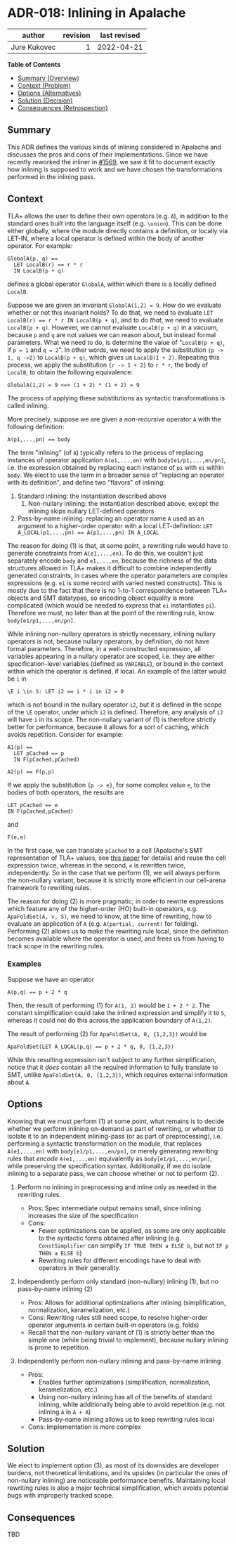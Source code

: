 # ADR-018: Inlining in Apalache

| author       | revision  | last revised |
| ------------ | --------: | ------------ |
| Jure Kukovec | 1         | 2022-04-21   |

**Table of Contents**

- [Summary (Overview)](#summary)
- [Context (Problem)](#context)
- [Options (Alternatives)](#options)
- [Solution (Decision)](#solution)
- [Consequences (Retrospection)](#consequences)

## Summary

<!-- Statement to summarize, following the following formula: -->

This ADR defines the various kinds of inlining considered in Apalache and discusses the pros and cons of their implementations.
Since we have recently reworked the inliner in [#1569](https://github.com/apalache-mc/apalache/pull/1569), we saw it fit to document exactly how inlining is supposed to work and we have chosen the transformations performed in the inlining pass. 

## Context

<!-- Communicates the forces at play (technical, political, social, project).
     This is the story explaining the problem we are looking to resolve.
-->

TLA+ allows the user to define their own operators (e.g. `A`), in addition to the standard ones built into the language itself (e.g. `\union`).
This can be done either globally, where the module directly contains a definition, or locally via LET-IN, where a local operator is defined within the body of another operator. For example:
```tla
GlobalA(p, q) ==
  LET LocalB(r) == r * r
  IN LocalB(p + q)
```

defines a global operator `GlobalA`, within which there is a locally defined `LocalB`.

Suppose we are given an invariant `GlobalA(1,2) = 9`. How do we evaluate whether or not this invariant holds? To do that, we need to evaluate 
`LET LocalB(r) == r * r IN LocalB(p + q)`, and to do _that_, we need to evaluate `LocalB(p + q)`. 
However, we cannot evaluate `LocalB(p + q)` in a vacuum, because `p` and `q` are not values we can reason about, but instead formal parameters. 
What we need to do, is determine the value of "`LocalB(p + q)`, if `p = 1` and `q = 2`". In other words, we need to apply the substitution `{p -> 1, q ->2}` to `LocalB(p + q)`, which gives us `LocalB(1 + 2)`. 
Repeating this process, we apply the substitution `{r -> 1 + 2}` to 
`r * r`, the body of `LocalB`, to obtain the following equivalence:
```tla
GlobalA(1,2) = 9 <=> (1 + 2) * (1 + 2) = 9
```

The process of applying these substitutions as syntactic transformations is called inlining. 

More precisely, suppose we are given a _non-recursive_ operator `A` with the following definition:
```tla
A(p1,...,pn) == body
```

The term "inlining" (of `A`) typically refers to the process of replacing instances of operator application `A(e1,...,en)` with `body[e1/p1,...,en/pn]`, i.e. the expression obtained by replacing each instance of `pi` with `ei` within `body`.
We elect to use the term in a broader sense of "replacing an operator with its definition", and define two "flavors" of inlining:
  1. Standard inlining: the instantiation described above
      1. Non-nullary inlining: the instantiation described above, except the inlining skips nullary LET-defined operators
  2. Pass-by-name inlining: replacing an operator name `A` used as an argument to a higher-order operator with a local LET-definition: `LET A_LOCAL(p1,...,pn) == A(p1,...,pn) IN A_LOCAL`

The reason for doing (1) is that, at some point, a rewriting rule would have to generate constraints from `A(e1,...,en)`. 
To do this, we couldn't just separately encode `body` and `e1,...,en`, because the richness of the data structures allowed in TLA+ makes it difficult to combine independently generated constraints, in cases where the operator parameters are complex expressions (e.g. `e1` is some record with varied nested constructs).
This is mostly due to the fact that there is no 1-to-1 correspondence between TLA+ objects and SMT datatypes, so encoding object equality is more complicated (which would be needed to express that `ei` instantiates `pi`).
Therefore we must, no later than at the point of the rewriting rule, know `body[e1/p1,...,en/pn]`. 

While inlining non-nullary operators is strictly necessary, inlining nullary operators is not, because nullary operators, by definition, do not have formal parameters. 
Therefore, in a well-constructed expression, all variables appearing in a nullary operator are scoped, i.e. they are  either specification-level variables (defined as `VARIABLE`), or bound in the context within which the operator is defined, if local. An example of the latter would be `i` in 
```tla
\E i \in S: LET i2 == i * i in i2 = 0
```
which is not bound in the nullary operator `i2`, but it is defined in the scope of the `\E` operator, under which `i2` is defined. Therefore, any analysis of `i2` will have `i` in its scope.
The non-nullary variant of (1) is therefore strictly better for performance, because it allows for a sort of caching, which avoids repetition. Consider for example:
```tla
A1(p) == 
  LET pCached == p
  IN F(pCached,pCached)

A2(p) == F(p,p)
```

If we apply the substitution `{p -> e}`, for some complex value `e`, to the bodies of both operators, the results are 

```tla
LET pCached == e
IN F(pCached,pCached)
```
and
```
F(e,e)
```

In the first case, we can translate `pCached` to a cell (Apalache's SMT representation of TLA+ values, see [this
paper](https://dl.acm.org/doi/10.1145/3360549) for details) and reuse the cell expression twice, whereas in the second, `e` is rewritten twice, independently.
So in the case that we perform (1), we will always perform the non-nullary variant, because it is strictly more efficient in our cell-arena framework fo rewriting rules.

The reason for doing (2) is more pragmatic; in order to rewrite expressions which feature any of the higher-order (HO) built-in operators, e.g. `ApaFoldSet(A, v, S)`, we need to know, at the time of rewriting, how to evaluate an application of `A` (e.g. `A(partial, current)` for folding). 
Performing (2) allows us to make the rewriting rule local, since the definition becomes available where the operator is used, and frees us from having to track scope in the rewriting rules.

### Examples
Suppose we have an operator 
```tla
A(p,q) == p + 2 * q
```

Then, the result of performing (1) for `A(1, 2)` would be `1 + 2 * 2`. 
The constant simplification could take the inlined expression and simplify it to `5`, whereas it could not do this across the application boundary of `A(1,2)`.

The result of performing (2) for `ApaFoldSet(A, 0, {1,2,3})` would be
```tla
ApaFoldSet(LET A_LOCAL(p,q) == p + 2 * q, 0, {1,2,3})
```

While this resulting expression isn't subject to any further simplification, notice that it _does_ contain all the required information to fully translate to SMT, unlike `ApaFoldSet(A, 0, {1,2,3})`, which requires external information about `A`.

## Options

<!-- Communicate the options considered.
     This records evidence of our circumspection and documents the various alternatives
     considered but not adopted.
-->
Knowing that we must perform (1) at some point, what remains is to decide whether we perform inlining on-demand as part of rewriting, or whether to isolate it to an independent inlining-pass (or as part of preprocessing), i.e. performing a syntactic transformation on the module, that replaces `A(e1,...,en)` with `body[e1/p1,...,en/pn]`, or merely generating rewriting rules that _encode_ `A(e1,...,en)` equivalently as `body[e1/p1,...,en/pn]`, while preserving the specification syntax.
Additionally, if we do isolate inlining to a separate pass, we can choose whether or not to perform (2).

1. Perform no inlining in preprocessing and inline only as needed in the rewriting rules.
    - Pros: Spec intermediate output remains small, since inlining increases the size of the specification
    - Cons: 
      - Fewer optimizations can be applied, as some are only applicable to the syntactic forms obtained after inlining (e.g. `ConstSimplifier` can simplify `IF TRUE THEN a ELSE b`, but not `IF p THEN a ELSE b`)
      - Rewriting rules for different encodings have to deal with operators in their generality.

1. Independently perform only standard (non-nullary) inlining (1), but no pass-by-name inlining (2)
    - Pros: Allows for additional optimizations after inlining (simplification, normalization, keramelization, etc.)
    - Cons: Rewriting rules still need scope, to resolve higher-order operator arguments in certain built-in operators (e.g. folds)
    - Recall that the non-nullary variant of (1) is strictly better than the simple one (while being trivial to implement), because nullary inlining is prone to repetition.


1. Independently perform non-nullary inlining and pass-by-name inlining
    - Pros: 
        - Enables further optimizations (simplification, normalization, keramelization, etc.)
        - Using non-nullary inlining has all of the benefits of standard inlining, while additionally being able to avoid repetition (e.g. not inlining `A` in `A + A`)
        - Pass-by-name inlining allows us to keep rewriting rules local
    - Cons: Implementation is more complex

## Solution

<!-- Communicates what solution was decided, and it is expected to solve the
     problem. -->

We elect to implement option (3), as most of its downsides are developer burdens, not theoretical limitations, and its upsides (in particular the ones of non-nullary inlining) are noticeable performance benefits.
Maintaining local rewriting rules is also a major technical simplification, which avoids potential bugs with improperly tracked scope.

## Consequences

<!-- Records the results of the decision over the long term.
     Did it work, not work, was changed, upgraded, etc.
-->

TBD
